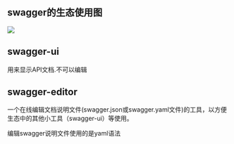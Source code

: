 ## swagger的生态使用图
![](https://img-blog.csdn.net/20170827202033991?watermark/2/text/aHR0cDovL2Jsb2cuY3Nkbi5uZXQvaTY0NDgwMzg=/font/5a6L5L2T/fontsize/400/fill/I0JBQkFCMA==/dissolve/70/gravity/SouthEast)

## swagger-ui
用来显示API文档.不可以编辑

## swagger-editor
一个在线编辑文档说明文件(swagger.json或swagger.yaml文件)的工具，以方便生态中的其他小工具（swagger-ui）等使用。

编辑swagger说明文件使用的是yaml语法